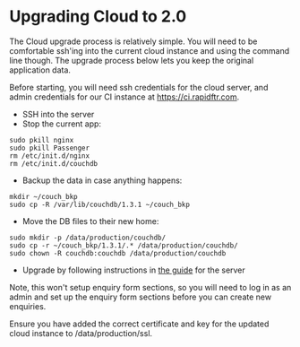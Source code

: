 # Upgrading Cloud to 2.0

The Cloud upgrade process is relatively simple.  You will need to be comfortable ssh'ing into the current cloud instance and using the command line though. The upgrade process below lets you keep the original application data.

Before starting, you will need ssh credentials for the cloud server, and admin credentials for our CI instance at https://ci.rapidftr.com.

* SSH into the server
* Stop the current app:
```
sudo pkill nginx
sudo pkill Passenger
rm /etc/init.d/nginx
rm /etc/init.d/couchdb
```
* Backup the data in case anything happens:
```
mkdir ~/couch_bkp
sudo cp -R /var/lib/couchdb/1.3.1 ~/couch_bkp
```
* Move the DB files to their new home:
```
sudo mkdir -p /data/production/couchdb/
sudo cp -r ~/couch_bkp/1.3.1/.* /data/production/couchdb/
sudo chown -R couchdb:couchdb /data/production/couchdb
```
* Upgrade by following instructions in [the guide](automatedchef_with_ci.md) for the server

Note, this won't setup enquiry form sections, so you will need to log in as an admin and set up the enquiry form sections before you can create new enquiries.

Ensure you have added the correct certificate and key for the updated cloud instance to /data/production/ssl.
